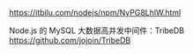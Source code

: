 https://itbilu.com/nodejs/npm/NyPG8LhlW.html


Node.js 的 MySQL 大数据高并发中间件：TribeDB
https://github.com/jojoin/TribeDB